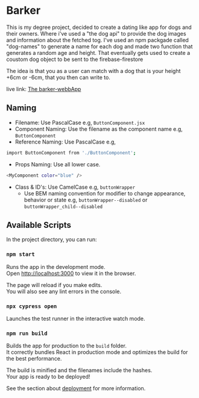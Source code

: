 # Barker

This is my degree project, decided to create a dating like app for dogs and their owners. Where i've used a "the dog api" to provide the dog images and information about the fetched tog. I've used an npm packgade called "dog-names" to generate a name for each dog and made two function that generates a random age and height. That eventually gets used to create a coustom dog object to be sent to the firebase-firestore

The idea is that you as a user can match with a dog that is your height +6cm or -6cm, that you then can write to.

live link: [The barker-webbApp](https://barrker.netlify.app)

## Naming

- Filename: Use PascalCase e.g, `ButtonComponent.jsx`
- Component Naming: Use the filename as the component name e.g, `ButtonComponent`
- Reference Naming: Use PascalCase e.g,

```bash
import ButtonComponent from './ButtonComponent';
```

- Props Naming: Use all lower case.

```bash
<MyComponent color="blue" />
```

- Class & ID's: Use CamelCase e.g, `buttonWrapper`
  - Use BEM naming convention for modifier to change appearance, behavior or state e.g, `buttonWrapper--disabled` or `buttonWrapper_child--disabled`

## Available Scripts

In the project directory, you can run:

### `npm start`

Runs the app in the development mode.\
Open [http://localhost:3000](http://localhost:3000) to view it in the browser.

The page will reload if you make edits.\
You will also see any lint errors in the console.

### `npx cypress open`

Launches the test runner in the interactive watch mode.

### `npm run build`

Builds the app for production to the `build` folder.\
It correctly bundles React in production mode and optimizes the build for the best performance.

The build is minified and the filenames include the hashes.\
Your app is ready to be deployed!

See the section about [deployment](https://facebook.github.io/create-react-app/docs/deployment) for more information.
